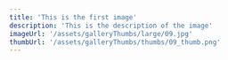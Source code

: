 ```yaml
---
title: 'This is the first image'
description: 'This is the description of the image'
imageUrl: '/assets/galleryThumbs/large/09.jpg'
thumbUrl: '/assets/galleryThumbs/thumbs/09_thumb.png'
---
```

